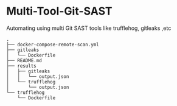 # Multi-Tool-Git-SAST
Automating using multi Git SAST tools like trufflehog, gitleaks ,etc
```
.
├── docker-compose-remote-scan.yml
├── gitleaks
│   └── Dockerfile
├── README.md
├── results
│   ├── gitleaks
│   │   └── output.json
│   └── trufflehog
│       └── output.json
└── trufflehog
    └── Dockerfile
```
